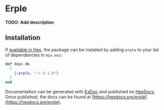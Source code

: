 # Erple

**TODO: Add description**

## Installation

If [available in Hex](https://hex.pm/docs/publish), the package can be installed
by adding `erple` to your list of dependencies in `mix.exs`:

```elixir
def deps do
  [
    {:erple, "~> 0.1.0"}
  ]
end
```

Documentation can be generated with [ExDoc](https://github.com/elixir-lang/ex_doc)
and published on [HexDocs](https://hexdocs.pm). Once published, the docs can
be found at [https://hexdocs.pm/erple](https://hexdocs.pm/erple).

